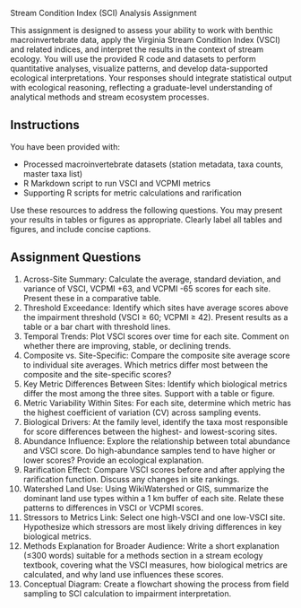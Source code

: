 Stream Condition Index (SCI) Analysis Assignment

This assignment is designed to assess your ability to work with benthic macroinvertebrate data,
apply the Virginia Stream Condition Index (VSCI) and related indices, and interpret the results in
the context of stream ecology. You will use the provided R code and datasets to perform
quantitative analyses, visualize patterns, and develop data-supported ecological interpretations.
Your responses should integrate statistical output with ecological reasoning, reflecting a
graduate-level understanding of analytical methods and stream ecosystem processes.

## Instructions
You have been provided with:
- Processed macroinvertebrate datasets (station metadata, taxa counts, master taxa list)
- R Markdown script to run VSCI and VCPMI metrics
- Supporting R scripts for metric calculations and rarification

Use these resources to address the following questions. You may present your results in tables or
figures as appropriate. Clearly label all tables and figures, and include concise captions.

## Assignment Questions
1. Across-Site Summary: Calculate the average, standard deviation, and variance of VSCI,
   VCPMI +63, and VCPMI -65 scores for each site. Present these in a comparative table.
2. Threshold Exceedance: Identify which sites have average scores above the impairment
   threshold (VSCI ≥ 60; VCPMI ≥ 42). Present results as a table or a bar chart with threshold
   lines.
3. Temporal Trends: Plot VSCI scores over time for each site. Comment on whether there
   are improving, stable, or declining trends.
4. Composite vs. Site-Specific: Compare the composite site average score to individual site
   averages. Which metrics differ most between the composite and the site-specific scores?
5. Key Metric Differences Between Sites: Identify which biological metrics differ the most
   among the three sites. Support with a table or figure.
6. Metric Variability Within Sites: For each site, determine which metric has the highest
   coefficient of variation (CV) across sampling events.
7. Biological Drivers: At the family level, identify the taxa most responsible for score
   differences between the highest- and lowest-scoring sites.
8. Abundance Influence: Explore the relationship between total abundance and VSCI score.
   Do high-abundance samples tend to have higher or lower scores? Provide an ecological
   explanation.
9. Rarification Effect: Compare VSCI scores before and after applying the rarification
   function. Discuss any changes in site rankings.
10. Watershed Land Use: Using WikiWatershed or GIS, summarize the dominant land use
    types within a 1 km buffer of each site. Relate these patterns to differences in VSCI or
    VCPMI scores.
11. Stressors to Metrics Link: Select one high-VSCI and one low-VSCI site. Hypothesize
    which stressors are most likely driving differences in key biological metrics.
12. Methods Explanation for Broader Audience: Write a short explanation (≤300 words)
    suitable for a methods section in a stream ecology textbook, covering what the VSCI
    measures, how biological metrics are calculated, and why land use influences these scores.
13. Conceptual Diagram: Create a flowchart showing the process from field sampling to SCI
    calculation to impairment interpretation.

